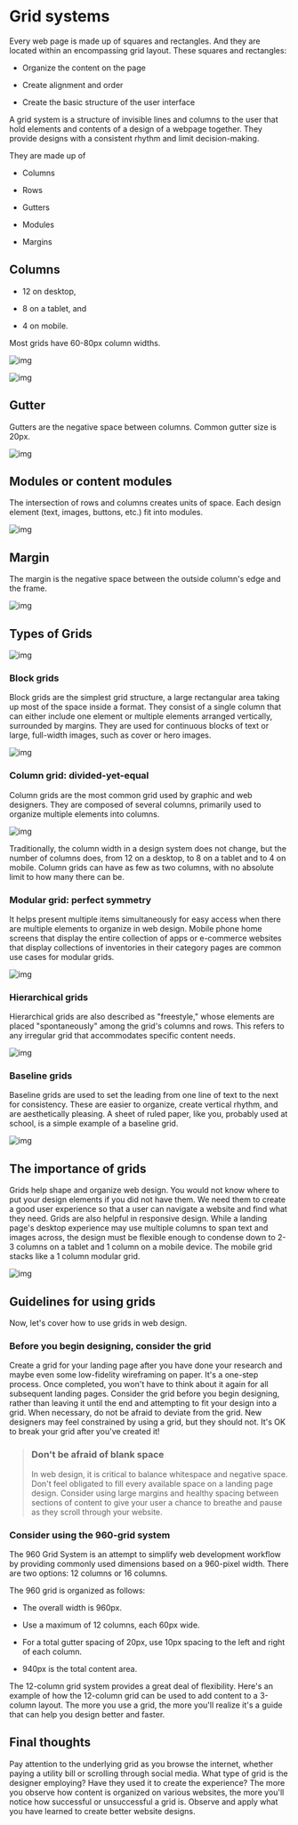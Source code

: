 # Grid systems
Every web page is made up of squares and rectangles. And they are located within an encompassing grid layout. These squares and rectangles:

- Organize the content on the page

- Create alignment and order

- Create the basic structure of the user interface

A grid system is a structure of invisible lines and columns to the user that hold elements and contents of a design of a webpage together. They provide designs with a consistent rhythm and limit decision-making.

They are made up of                                                           

- Columns 

- Rows

- Gutters

- Modules 

- Margins 

## Columns
- 12 on desktop,

- 8 on a tablet, and

- 4 on mobile. 

Most grids have 60-80px column widths. 

![img](https://d3c33hcgiwev3.cloudfront.net/imageAssetProxy.v1/F-xRnJ_oRySsUZyf6EckpA_632131f18e8747f789e3413932ca0fa1_Columns.png?expiry=1689465600000&hmac=1kYjjhxpROOv1ns9Suhoks16e_FGxGJdY230xRW44y4)

![img](https://d3c33hcgiwev3.cloudfront.net/imageAssetProxy.v1/fxbQwPqXT9KW0MD6l5_S5w_64df4d4b084345ba9eb50032010485a1_Rows.png?expiry=1689465600000&hmac=u9scLWFggDRR2MLuFrxd01Klsl7H4P5F81TMiHFMgMg)

## Gutter
Gutters are the negative space between columns. Common gutter size is 20px.

![img](https://d3c33hcgiwev3.cloudfront.net/imageAssetProxy.v1/VGlIr3QLS7-pSK90C0u_pA_4272878922df4beab9512e98f04348a1_Gutters.png?expiry=1689465600000&hmac=nIb6LquuBf9Bs5KhQzzxm9T8twKeKkrenwb1d0NNJXg)

## Modules or content modules
The intersection of rows and columns creates units of space. Each design element (text, images, buttons, etc.) fit into modules. 

![img](https://d3c33hcgiwev3.cloudfront.net/imageAssetProxy.v1/ShZ47gSJSzyWeO4EiQs8Cg_a620aa9550c54fc692c4dcefeacbf3a1_Content-modules.png?expiry=1689465600000&hmac=tw1WJRHx7GXLqN5GWAtjq6g_TnaITE2tn1O50JDrR8U)

## Margin
The margin is the negative space between the outside column's edge and the frame.  

![img](https://d3c33hcgiwev3.cloudfront.net/imageAssetProxy.v1/ZjbLdUWyRf-2y3VFsuX_1A_271b59efe12d42819398a6aedf6a98a1_Margin.png?expiry=1689465600000&hmac=6qkyT-GhxAkJ3vcKUixQSKt4TMGnuAQA5KNQzPRrEfo)

## Types of Grids
![img](https://d3c33hcgiwev3.cloudfront.net/imageAssetProxy.v1/bULKGtpVS-qCyhraVQvqpA_ed3896f001a94a15a6c1609ab7f66aa1_Types-of-grids.png?expiry=1689465600000&hmac=sO4BU_QKRVoUh8WcuN9a0OLJHuInQWT7snGJCFyKD2k)

### Block grids
Block grids are the simplest grid structure, a large rectangular area taking up most of the space inside a format. They consist of a single column that can either include one element or multiple elements arranged vertically, surrounded by margins. They are used for continuous blocks of text or large, full-width images, such as cover or hero images.  

![img](https://d3c33hcgiwev3.cloudfront.net/imageAssetProxy.v1/zPrMFikGStK6zBYpBprSKw_109d2762b93749c793b0c253bb0d24a1_Block-grid.png?expiry=1689465600000&hmac=WHfSnTOQmj7WNIB6snOd5lLm5Vy9dR4j1bHnpufCBh8)

### Column grid: divided-yet-equal
Column grids are the most common grid used by graphic and web designers. They are composed of several columns, primarily used to organize multiple elements into columns. 

![img](https://d3c33hcgiwev3.cloudfront.net/imageAssetProxy.v1/JcMnRkVjTm-DJ0ZFYy5v7g_6b57070c925a46ab8e7fa974b001a9a1_column-grid.png?expiry=1689465600000&hmac=39VJaw1XSvAWvaf4ESg1NpUB4YbiGbvhkVDMnoiBYwk)

Traditionally, the column width in a design system does not change, but the number of columns does, from 12 on a desktop, to 8 on a tablet and to 4 on mobile. Column grids can have as few as two columns, with no absolute limit to how many there can be. 

### Modular grid: perfect symmetry
It helps present multiple items simultaneously for easy access when there are multiple elements to organize in web design. Mobile phone home screens that display the entire collection of apps or e-commerce websites that display collections of inventories in their category pages are common use cases for modular grids. 

![img](https://d3c33hcgiwev3.cloudfront.net/imageAssetProxy.v1/01jV_qRHSxCY1f6kR9sQXQ_ac09a5203cd545eab5b73122641af0a1_Modular-grid.png?expiry=1689465600000&hmac=KjwtkedZ23Zq4plAgm0zt4jtDEXA9ZHHW-T1gRRtmBY)

### Hierarchical grids
Hierarchical grids are also described as "freestyle," whose elements are placed "spontaneously" among the grid's columns and rows. This refers to any irregular grid that accommodates specific content needs. 

![img](https://d3c33hcgiwev3.cloudfront.net/imageAssetProxy.v1/gWjStI7MTlio0rSOzN5YWg_5d2e54a90cca4d1b8d5e7ab418d83aa1_Hierarchical-grids.png?expiry=1689465600000&hmac=SAXEbZmhjRisoz17y7_VmHIkdIY8PS-mI1pE-SnK0O0)

### Baseline grids
Baseline grids are used to set the leading from one line of text to the next for consistency. These are easier to organize, create vertical rhythm, and are aesthetically pleasing. A sheet of ruled paper, like you, probably used at school, is a simple example of a baseline grid. 

![img](https://d3c33hcgiwev3.cloudfront.net/imageAssetProxy.v1/T-THpAwOTi6kx6QMDg4uwg_98f8a94d72d54562aca6d9f42cae66a1_Grid-system.png?expiry=1689465600000&hmac=EFjekpiwd96LIguzBg2YDEj0ChmAIO9Q9KVMTbNZyyY)

## The importance of grids
Grids help shape and organize web design. You would not know where to put your design elements if you did not have them. We need them to create a good user experience so that a user can navigate a website and find what they need. Grids are also helpful in responsive design. While a landing page's desktop experience may use multiple columns to span text and images across, the design must be flexible enough to condense down to 2-3 columns on a tablet and 1 column on a mobile device. The mobile grid stacks like a 1 column modular grid. 

![img](https://d3c33hcgiwev3.cloudfront.net/imageAssetProxy.v1/MRdVJEdERSKXVSRHRBUiqg_319d9fc7308d45baa39c22c16f7872a1_1-column-modular-grid.jpg?expiry=1689465600000&hmac=tNxkq5O8pXwHiO8EuLWCA6Mc8NwrBcJVY5_ZW138xp8)

## Guidelines for using grids
Now, let's cover how to use grids in web design. 

### Before you begin designing, consider the grid
Create a grid for your landing page after you have done your research and maybe even some low-fidelity wireframing on paper. It's a one-step process. Once completed, you won't have to think about it again for all subsequent landing pages. Consider the grid before you begin designing, rather than leaving it until the end and attempting to fit your design into a grid. When necessary, do not be afraid to deviate from the grid. New designers may feel constrained by using a grid, but they should not. It's OK to break your grid after you've created it! 

>### Don't be afraid of blank space
>In web design, it is critical to balance whitespace and negative space. Don't feel obligated to fill every available space on a landing page design. Consider using large margins and healthy spacing between sections of content to give your user a chance to breathe and pause as they scroll through your website. 

### Consider using the 960-grid system
The 960 Grid System is an attempt to simplify web development workflow by providing commonly used dimensions based on a 960-pixel width. There are two options: 12 columns or 16 columns.

The 960 grid is organized as follows:

- The overall width is 960px.

- Use a maximum of 12 columns, each 60px wide.

- For a total gutter spacing of 20px, use 10px spacing to the left and right of each column.

- 940px is the total content area.

The 12-column grid system provides a great deal of flexibility. Here's an example of how the 12-column grid can be used to add content to a 3-column layout. The more you use a grid, the more you'll realize it's a guide that can help you design better and faster. 

## Final thoughts
Pay attention to the underlying grid as you browse the internet, whether paying a utility bill or scrolling through social media. What type of grid is the designer employing? Have they used it to create the experience? The more you observe how content is organized on various websites, the more you'll notice how successful or unsuccessful a grid is. Observe and apply what you have learned to create better website designs.